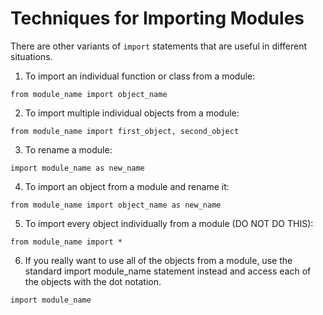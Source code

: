 # Techniques for Importing Modules

There are other variants of `import` statements that are useful in different situations.

1.  To import an individual function or class from a module:
    
```
from module_name import object_name
```
    
2.  To import multiple individual objects from a module:
    
```
from module_name import first_object, second_object 
```
    
3.  To rename a module:
    
```
import module_name as new_name
```
    
4.  To import an object from a module and rename it:
    
```
from module_name import object_name as new_name
```
    
5.  To import every object individually from a module (DO NOT DO THIS):
    
```
from module_name import *
```
    
6.  If you really want to use all of the objects from a module, use the standard import module_name statement instead and access each of the objects with the dot notation.
    
```
import module_name
```